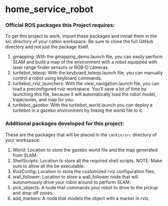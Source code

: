 # home_service_robot

### Official ROS packages this Project requires: 

To get this project to work, import these packages and install them in the src directory of your catkin workspace. Be sure to clone the full GitHub directory and not just the package itself.

1. gmapping: With the gmapping_demo.launch file, you can easily perform SLAM and build a map of the environment with a robot equipped with laser range finder sensors or RGB-D cameras.
2. turtlebot_teleop: With the keyboard_teleop.launch file, you can manually control a robot using keyboard commands.
3. turtlebot_rviz_launchers: With the view_navigation.launch file, you can load a preconfigured rviz workspace. You’ll save a lot of time by launching this file, because it will automatically load the robot model, trajectories, and map for you.
4. turtlebot_gazebo: With the turtlebot_world.launch you can deploy a turtlebot in a gazebo environment by linking the world file to it.


### Additional packages developed for this project: 
These are the packages that will be placed in the `catkin/src` directory of your workspace: 

1. World: Location to store the gazebo world file and the map generated from SLAM.
2. ShellScripts: Location to store all the required shell scripts. NOTE: Make sure to allow all the be executable. 
3. RvizConfig: Location to store the customized rviz configuration files.
4. wall_follower: Location to store a wall_follower node that will autonomously drive your robot around to perform SLAM.
5. pick_objects: A node that commands your robot to drive to the pickup and drop off zones.
6. add_markers: A node that models the object with a marker in rviz.
